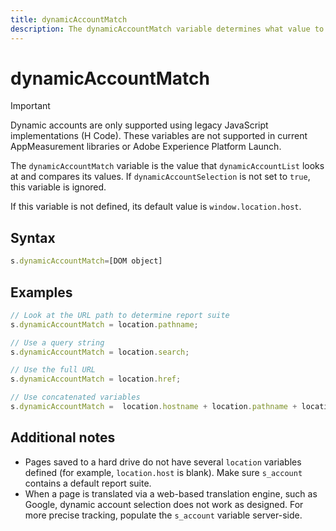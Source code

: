 ```yaml
---
title: dynamicAccountMatch
description: The dynamicAccountMatch variable determines what value to look at in dynamic accounts.
---
```


# dynamicAccountMatch

>[!IMPORTANT]
>
>Dynamic accounts are only supported using legacy JavaScript implementations (H Code). These variables are not supported in current AppMeasurement libraries or Adobe Experience Platform Launch.

The `dynamicAccountMatch` variable is the value that `dynamicAccountList` looks at and compares its values. If `dynamicAccountSelection` is not set to `true`, this variable is ignored.

If this variable is not defined, its default value is `window.location.host`.

## Syntax

```js
s.dynamicAccountMatch=[DOM object]
```

## Examples

```js
// Look at the URL path to determine report suite
s.dynamicAccountMatch = location.pathname;

// Use a query string
s.dynamicAccountMatch = location.search;

// Use the full URL
s.dynamicAccountMatch = location.href;

// Use concatenated variables
s.dynamicAccountMatch =  location.hostname + location.pathname + location.search;
```

## Additional notes

* Pages saved to a hard drive do not have several `location` variables defined (for example, `location.host` is blank). Make sure `s_account` contains a default report suite.
* When a page is translated via a web-based translation engine, such as Google, dynamic account selection does not work as designed. For more precise tracking, populate the `s_account` variable server-side.
